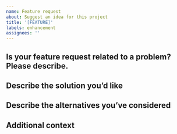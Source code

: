 ```yaml
---
name: Feature request
about: Suggest an idea for this project
title: '[FEATURE]'
labels: enhancement
assignees: ''
---
```


## Is your feature request related to a problem? Please describe.
<!-- A clear and concise description of what the problem is. E.g. I always add a custom property to this log, [...] -->

## Describe the solution you’d like
<!-- A clear and concise description of what you want to happen. -->

## Describe the alternatives you’ve considered
<!-- A clear and concise description of any alternative solutions or features you've considered. -->

## Additional context
<!-- Add any other context or screenshots about the feature request here -->
